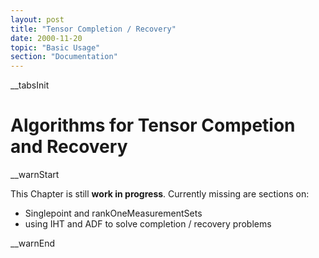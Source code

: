 ```yaml
---
layout: post
title: "Tensor Completion / Recovery"
date: 2000-11-20
topic: "Basic Usage"
section: "Documentation"
---
```

__tabsInit
# Algorithms for Tensor Competion and Recovery

__warnStart

This Chapter is still **work in progress**.
Currently missing are sections on:
* Singlepoint and rankOneMeasurementSets
* using IHT and ADF to solve completion / recovery problems


__warnEnd
